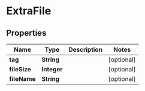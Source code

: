 
# ExtraFile

## Properties
Name | Type | Description | Notes
------------ | ------------- | ------------- | -------------
**tag** | **String** |  |  [optional]
**fileSize** | **Integer** |  |  [optional]
**fileName** | **String** |  |  [optional]



